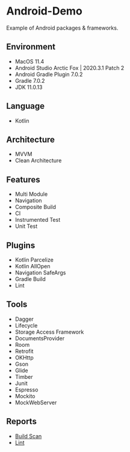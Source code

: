 # Android-Demo
Example of Android packages & frameworks.


## Environment
* MacOS 11.4
* Android Studio Arctic Fox | 2020.3.1 Patch 2
* Android Gradle Plugin 7.0.2
* Gradle 7.0.2
* JDK 11.0.13


## Language
* Kotlin


## Architecture
* MVVM
* Clean Architecture


## Features
* Multi Module
* Navigation 
* Composite Build
* CI
* Instrumented Test
* Unit Test
  

## Plugins
* Kotlin Parcelize
* Kotlin AllOpen
* Navigation SafeArgs
* Gradle Build
* Lint


## Tools
* Dagger
* Lifecycle
* Storage Access Framework
* DocumentsProvider
* Room
* Retrofit
* OKHttp
* Gson
* Glide
* Timber
* Junit
* Espresso
* Mockito
* MockWebServer


## Reports
* [Build Scan](https://scans.gradle.com/s/56hqvvvlvd2ja)
* [Lint](https://htmlpreview.github.io/?https://github.com/henryhuang1219/Android-Demo/blob/master/app/reports/lint-results-debug.html)